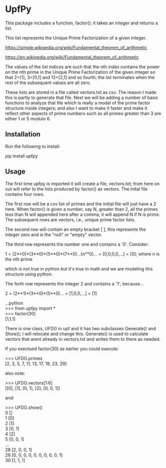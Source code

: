 # UpfPy 

This package includes a function, factor(); it takes an integer and returns a list. 

This list represents the Unique Prime Factorization of a given integer. 

https://simple.wikipedia.org/wiki/Fundamental_theorem_of_arithmetic

https://en.wikipedia.org/wiki/Fundamental_theorem_of_arithmetic

The values of the list indices are such that the nth index contains the power on the nth prime in the Unique Prime Factorization of the given integer so that 2=[1], 3=[0,1] and 12=[2,1] and so fourth; the list terminates when the rest of the subsequent values are all zero. 

These lists are stored in a file called vectors.txt as csv. The reason I made this is partly to generate that file. Next we will be adding a number of basic functions to analyze that file which is really a model of the prime factor structure inside integers; and also I want to make it faster and make it reflect other aspects of prime numbers such as all primes greater than 3 are either 1 or 5 modulo 6.

## Installation 

Run the following to install:  

pip install upfpy  

## Usage

The first time upfpy is imported it will create a file, vectors.txt; from here on out will refer to the lists produced by factor() as vectors. The inital file contains four rows. 

The first row will be a csv list of primes and the initial file will just have a 2 here. When factor() is given a number, say N, greater than 2, all the primes less than N will appended here after a comma; it will append N if N is prime. The subsequent rows are vectors, i.e., unique prime factor lists.

The second row will contain an empty bracket [ ], this represents the integer zero and is the "null" or "empty" vector.

The third row represents the number one and contains a '0'. Consider: 

1 = (2\*\*0)\*(3\*\*0)\*(5\*\*0)\*(7\*\*0)...(n\*\*0)... = [0,0,0,0,...] = [0]; where n is the nth prime 

which is not true in python but it's true in math and we are modeling this structure using python.

The forth row represents the integer 2 and contains a '1'; because... 

2 = (2\*\*1)\*(3\*\*0)\*(5\*\*0)... = [1,0,0,...] = [1]

...python  
&gt;&gt;&gt; from upfpy import *  
&gt;&gt;&gt; factor(30)  
[1,1,1]  

There is one class, UFD() in upf and it has two subclasses Generate() and Show(); I will relocate and change this. Generate() is used to calculate vectors that arent already in vectors.txt and writes them to there as needed. 

If you exectued factor(30) as earlier you could execute:

&gt;&gt;&gt; UFD().primes  
[2, 3, 5, 7, 11, 13, 17, 19, 23, 29]

also note:  

&gt;&gt;&gt; UFD().vectors[1:6]    
[[0], [1], [0, 1], [2], [0, 0, 1]]

and:  

&gt;&gt;&gt; UFD().show()  
0 []  
1 [0]  
2 [1]  
3 [0, 1]  
4 [2]  
5 [0, 0, 1]  
...  
28 [2, 0, 0, 1]  
29 [0, 0, 0, 0, 0, 0, 0, 0, 0, 1]  
30 [1, 1, 1]  


